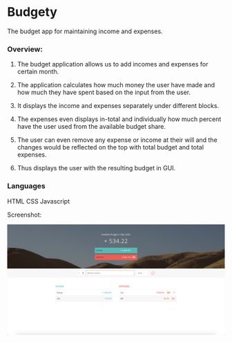 # Budgety
The budget app for maintaining income and expenses.

### Overview:

1. The budget application allows us to add incomes and expenses for certain month.

2. The application calculates how much money the user have made and how much they have spent based on the input from the user.

3. It displays the income and expenses separately under different blocks.

4. The expenses even displays in-total and individually how much percent have the user used from the available budget share.

5. The user can even remove any expense or income at their will and the changes would be reflected on the top with total          budget and total expenses.

6. Thus displays the user with the resulting budget in GUI.

### Languages

  HTML
  CSS
  Javascript

Screenshot:

![Test Image 1](https://github.com/Maninderjeet31/Budgety/blob/master/Screenshot%202020-05-18%20at%209.25.16%20PM.png)
